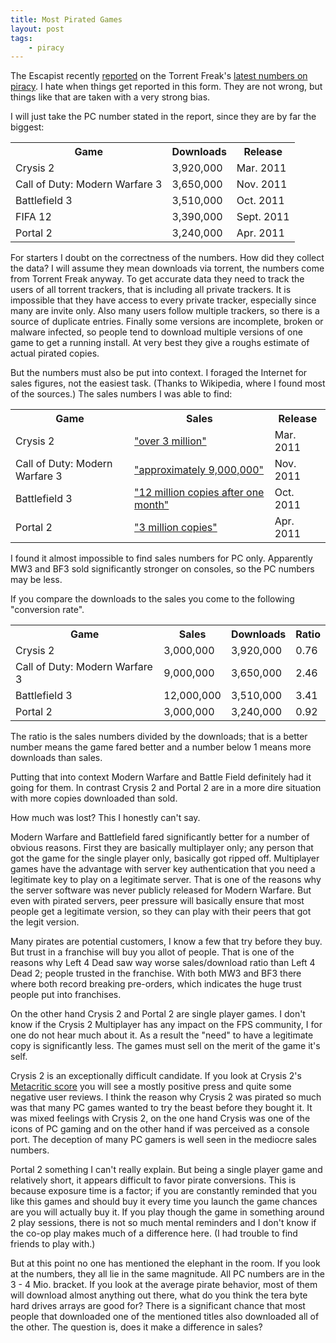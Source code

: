 ```yaml
---
title: Most Pirated Games
layout: post
tags:
    - piracy
---
```


The Escapist recently [reported][1] on the Torrent Freak's [latest numbers on piracy][2]. 
I hate when things get reported in this form. They are not wrong, but things
like that are taken with a very strong bias.

I will just take the PC number stated in the report, since they are by
far the biggest:

<table width="100%">
  <tr>
    <th>Game</th><th>Downloads</th><th>Release</th>
  </tr>
  <tr>
    <td>Crysis 2</td><td>3,920,000</td><td>Mar. 2011</td>
  </tr>
  <tr>
    <td>Call of Duty: Modern Warfare 3</td><td>3,650,000</td><td>Nov. 2011</td>
  </tr>
  <tr>
    <td>Battlefield 3</td><td>3,510,000</td><td>Oct. 2011</td>
  </tr>  
  <tr>
    <td>FIFA 12</td><td>3,390,000</td><td>Sept. 2011</td>
  </tr>
  <tr>
    <td>Portal 2</td><td>3,240,000</td><td>Apr. 2011</td>
  </tr>
</table>

For starters I doubt on the correctness of the numbers. How did they collect the 
data? I will assume they mean downloads via torrent, the numbers come from 
Torrent Freak anyway. To get accurate data they need to track the users of all 
torrent trackers, that is including all private trackers. It is impossible that 
they have access to every private tracker, especially since many are invite only.
Also many users follow multiple trackers, so there is a source of 
duplicate entries. Finally some versions are incomplete, broken or malware 
infected, so people tend to download multiple versions of one game to get 
a running install. At very best they give a roughs estimate of actual pirated copies.

<!--more-->

But the numbers must also be put into context. I foraged the Internet for sales
figures, not the easiest task. (Thanks to Wikipedia, where I found most of the 
sources.) The sales numbers I was able to find:

<table width="100%">
  <tr>
    <th>Game</th><th>Sales</th><th>Release</th>
  </tr>
  <tr>
    <td>Crysis 2</td><td><a href="http://investor.ea.com/releasedetail.cfm?ReleaseID=594196">"over 3 million"</a></td><td>Mar. 2011</td>
  </tr>
  <tr>
    <td>Call of Duty: Modern Warfare 3</td><td><a href="http://www.nintendogal.com/2011/12/09/november-2011-npd-group-us-sales-charts/9933">"approximately 9,000,000"</a></td><td>Nov. 2011</td>
  </tr>
  <tr>
    <td>Battlefield 3</td><td><a href="http://www.computerandvideogames.com/327893/battlefield-3-ships-12-million-copies/">"12 million copies after one month"</a></td><td>Oct. 2011</td>
  </tr>
  <tr>
    <td>Portal 2</td><td><a href="http://www.gamasutra.com/view/news/35402/Newell_Portal_2_Has_Sold_3_Million_Copies.php">"3 million copies"</a></td><td>Apr. 2011</td>
  </tr>
</table>

I found it almost impossible to find sales numbers for PC only. Apparently 
MW3 and BF3 sold significantly stronger on consoles, so the PC numbers may be 
less. 

If you compare the downloads to the sales you come to the following "conversion
rate".

<table width="100%">
  <tr>
    <th>Game</th><th>Sales</th><th>Downloads</th><th>Ratio</th>
  </tr>
  <tr>
    <td>Crysis 2</td><td>3,000,000</td><td>3,920,000</td><td>0.76</td>
  </tr>
  <tr>
    <td>Call of Duty: Modern Warfare 3</td><td>9,000,000</td><td>3,650,000</td><td>2.46</td>
  </tr>
  <tr>
    <td>Battlefield 3</td><td>12,000,000</td><td>3,510,000</td><td>3.41</td>
  </tr>
  <tr>
    <td>Portal 2</td><td>3,000,000</td><td>3,240,000</td><td>0.92</td>
  </tr>
</table>

The ratio is the sales numbers divided by the downloads; that is a better number
means the game fared better and a number below 1 means more downloads than sales.

Putting that into context Modern Warfare and Battle Field definitely had it going
for them. In contrast Crysis 2 and Portal 2 are in a more dire situation with 
more copies downloaded than sold.

How much was lost? This I honestly can't say. 

Modern Warfare and Battlefield fared significantly better for a number of obvious
reasons. First they are basically multiplayer only; any person that got the game
for the single player only, basically got ripped off. Multiplayer games have the 
advantage with server key authentication that you need a legitimate key to play
on a legitimate server. That is one of the reasons why the server software was 
never publicly released for Modern Warfare. But even with pirated servers, 
peer pressure will basically ensure that most people get a legitimate version, 
so they can play with their peers that got the legit version.

Many pirates are potential customers, I know a few that try before they buy. 
But trust in a franchise will buy you allot of people. That is one of the reasons
why Left 4 Dead saw way worse sales/download ratio than Left 4 Dead 2; people
trusted in the franchise. With both MW3 and BF3 there where both record breaking
pre-orders, which indicates the huge trust people put into franchises.

On the other hand Crysis 2 and Portal 2 are single player games. I don't know
if the Crysis 2 Multiplayer has any impact on the FPS community, I for one do
not hear much about it. As a result the "need" to have a legitimate copy is 
significantly less. The games must sell on the merit of the game it's self. 

Crysis 2 is an exceptionally difficult candidate. If you look at Crysis 2's 
[Metacritic score][7] you will see a mostly positive press and quite some
negative user reviews. I think the reason why Crysis 2 was pirated so much was
that many PC games wanted to try the beast before they bought it. It was mixed
feelings with Crysis 2, on the one hand Crysis was one of the icons of PC gaming
and on the other hand if was perceived as a console port. The deception of many 
PC gamers is well seen in the mediocre sales numbers.

Portal 2 something I can't really explain. But being a single player game and
relatively short, it appears difficult to favor pirate conversions. This is because
exposure time is a factor; if you are constantly reminded that you like this games
and should buy it every time you launch the game chances are you will actually buy
it. If you play though the game in something around 2 play sessions, there is
not so much mental reminders and I don't know if the co-op play makes much 
of a difference here. (I had trouble to find friends to play with.)

But at this point no one has mentioned the elephant in the room. If you look at 
the numbers, they all lie in the same magnitude. All PC numbers are in the 3 - 4
Mio. bracket. If you look at the average pirate behavior, most of them will download
almost anything out there, what do you think the tera byte hard drives arrays are 
good for? There is a significant chance that most people that downloaded one 
of the mentioned titles also downloaded all of the other. The question is, does 
it make a difference in sales?

[1]: http://www.escapistmagazine.com/news/view/115003-TorrentFreak-Reveals-Top-Pirated-Games-of-2011
[2]: http://torrentfreak.com/top-10-most-pirated-games-of-2011-111230/
[3]: http://investor.ea.com/releasedetail.cfm?ReleaseID=594196
[4]: http://www.nintendogal.com/2011/12/09/november-2011-npd-group-us-sales-charts/9933
[5]: http://www.computerandvideogames.com/327893/battlefield-3-ships-12-million-copies/
[6]: http://www.gamasutra.com/view/news/35402/Newell_Portal_2_Has_Sold_3_Million_Copies.php
[7]: http://www.metacritic.com/game/pc/crysis-2

